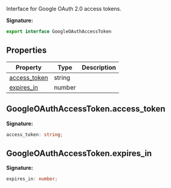 Interface for Google OAuth 2.0 access tokens.

<b>Signature:</b>

```typescript
export interface GoogleOAuthAccessToken 
```

## Properties

|  Property | Type | Description |
|  --- | --- | --- |
|  [access\_token](./firebase-admin.googleoauthaccesstoken.md#googleoauthaccesstokenaccess_token) | string |  |
|  [expires\_in](./firebase-admin.googleoauthaccesstoken.md#googleoauthaccesstokenexpires_in) | number |  |

## GoogleOAuthAccessToken.access\_token

<b>Signature:</b>

```typescript
access_token: string;
```

## GoogleOAuthAccessToken.expires\_in

<b>Signature:</b>

```typescript
expires_in: number;
```
